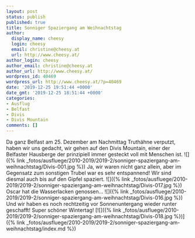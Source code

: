 ```yaml
---
layout: post
status: publish
published: true
title: Sonniger Spaziergang am Weihnachtstag
author:
  display_name: cheesy
  login: cheesy
  email: christine@cheesy.at
  url: http://www.cheesy.at/
author_login: cheesy
author_email: christine@cheesy.at
author_url: http://www.cheesy.at/
wordpress_id: 40469
wordpress_url: http://www.cheesy.at/?p=40469
date: '2019-12-25 19:51:44 +0000'
date_gmt: '2019-12-25 18:51:44 +0000'
categories:
- Ausflug
- Belfast
- Divis
- Divis Mountain
comments: []
---
```

Da ganz Belfast am 25. Dezember am Nachmittag Truthähne verputzt, haben wir uns gedacht, wir gehen auf den Divis Mountain, einer der Belfaster Hausberge der prinzipiell immer gesteckt voll mit Menschen ist.
![]({% link _fotos/ausfluege/2010-2019/2019-2/sonniger-spaziergang-am-weihnachtstag/Divis-001.jpg %})
Ja, wir waren nicht ganz allein, aber im Gegensatz zum sonstigen Trubel war es sehr entspannend! Wir sind diesmal auch bis auf den Gipfel spaziert.
![]({% link _fotos/ausfluege/2010-2019/2019-2/sonniger-spaziergang-am-weihnachtstag/Divis-017.jpg %})
Oscar hat die Wasserlacken genossen...
![]({% link _fotos/ausfluege/2010-2019/2019-2/sonniger-spaziergang-am-weihnachtstag/Divis-016.jpg %})
Und wir haben es noch rechtzeitig vor Sonnenuntergang wieder runter geschafft! Super schöner Wintertag!
[![]({% link _fotos/ausfluege/2010-2019/2019-2/sonniger-spaziergang-am-weihnachtstag/Divis-018.jpg %})]({% link _fotos/ausfluege/2010-2019/2019-2/sonniger-spaziergang-am-weihnachtstag/index.md %})
